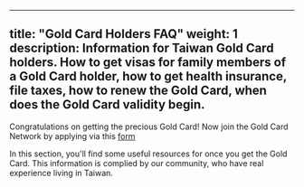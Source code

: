 
---
title: "Gold Card Holders FAQ"
weight: 1
description: Information for Taiwan Gold Card holders. How to get visas for family members of a Gold Card holder, how to get health insurance, file taxes, how to renew the Gold Card, when does the Gold Card validity begin.
---

Congratulations on getting the precious Gold Card! Now join the Gold Card Network by applying via this [form](https://forms.gle/K88uVy2jMW61DpT2A)

In this section, you'll find some useful resources for once you get the Gold Card. This information is complied by our community, who have real experience living in Taiwan.
